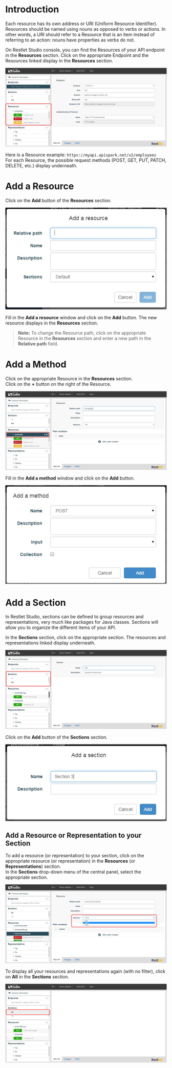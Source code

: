 # Introduction

Each resource has its own address or URI (Uniform Resource Identifier). Resources should be named using nouns as opposed to verbs or actions. In other words, a URI should refer to a Resource that is an item instead of referring to an action: nouns have properties as verbs do not.  

On Restlet Studio console, you can find the Resources of your API endpoint in the **Resources** section. Click on the appropriate Endpoint and the Resources linked display in the **Resources** section.

![Resources section](images/resources-section.jpg "Resources section")

Here is a Resource example: `https://myapi.apispark.net/v2/employees`  
For each Resource, the possible request methods (POST, GET, PUT, PATCH, DELETE, etc.) display underneath.

# Add a Resource

Click on the **Add** button of the **Resources** section.

![Add a resource](images/add-resource.jpg "Add a resource")

Fill in the **Add a resource** window and click on the **Add** button. The new resource displays in the **Resources** section.

>**Note:** To change the Resource path, click on the appropriate Resource in the **Resources** section and enter a new path in the **Relative path** field.

# Add a Method

Click on the appropriate Resource in the **Resources** section.  
Click on the **+** button on the right of the Resource.

![methods](images/methods.jpg "methods")

Fill in the **Add a method** window and click on the **Add** button.

![Add a method](images/add-method.jpg "Add a method")


# Add a Section

In Restlet Studio, sections can be defined to group resources and representations, very much like packages for Java classes. Sections will allow you to organize the different items of your API.

In the **Sections** section, click on the appropriate section. The resources and representations linked display underneath.

![Sections](images/sections.jpg "Sections")

Click on the **Add** button of the **Sections** section.

![Add a Section](images/add-section.jpg "Add a Section")

## Add a Resource or Representation to your Section

To add a resource (or representation) to your section, click on the appropriate resource (or representation) in the **Resources** (or **Representations**) section.  
In the **Sections** drop-down menu of the central panel, select the appropriate section.

![Add to a section](images/add-to-a-section.jpg "Add to a section")

To display all your resources and representations again (with no filter), click on **All** in the **Sections** section.

![All](images/all.jpg "All")
